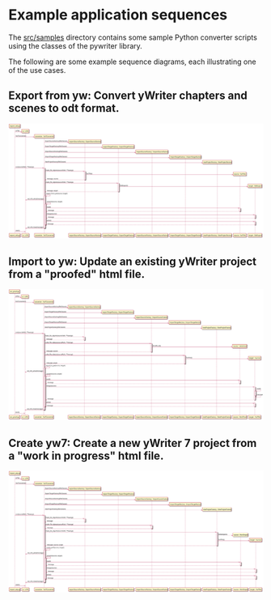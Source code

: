 # Example application sequences

The [src/samples](https://github.com/peter88213/PyWriter/tree/main/src/sample) directory contains some sample Python converter scripts using the classes of the pywriter library. 

The following are some example sequence diagrams, each illustrating one of the use cases. 

## Export from yw: Convert yWriter chapters and scenes to odt format.

![sequence diagram](img/sd_export_odt_from_yw.svg)



## Import to yw: Update an existing yWriter project from a "proofed" html file.

![sequence diagram](img/sd_import_proof_to_yw.svg)



## Create yw7: Create a new yWriter 7 project from a "work in progress" html file. 

![sequence diagram](img/sd_create_yw_from_wip.svg)


